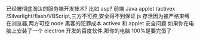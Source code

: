 已经被彻底淘汰的服务端开发技术?
比如 asp?
前端
Java applet /activex /Silverlight/flash/VBScript,三方不可控,安全得不到保证
js 存活因为被严格束缚在浏览器,两方可控
node 黑客的犯罪成本
activex 和 applet 安全问题
如果你在电脑上安装了一个 electron 开发的百度软件,那你的电脑 100%是要完蛋了
